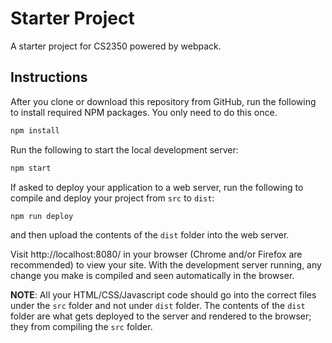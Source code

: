 # Starter Project
A starter project for CS2350 powered by webpack.

## Instructions
After you clone or download this repository from GitHub, run the following to install required NPM packages. You only need to do this once.

```bash
npm install
```

Run the following to start the local development server:

```bash
npm start
```

If asked to deploy your application to a web server, run the following to compile and deploy your project from `src` to `dist`:
```bash
npm run deploy
```
and then upload the contents of the `dist` folder into the web server.


Visit http://localhost:8080/ in your browser (Chrome and/or Firefox are recommended) to view your site. With the development server running, any change you make is compiled and seen automatically in the browser.

**NOTE**: All your HTML/CSS/Javascript code should go into the correct files under the `src` folder and not under `dist` folder. The contents of the `dist` folder are what gets deployed to the server and rendered to the browser; they from compiling the `src` folder. 
